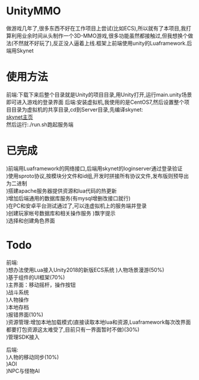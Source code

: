 # UnityMMO
做游戏几年了,很多东西不好在工作项目上尝试(比如ECS),所以就有了本项目,我打算利用业余时间从头制作一个3D-MMO游戏,很多功能虽然都接触过,但我想换个做法(不然就不好玩了),反正没人逼着上线.框架上前端使用unity的Luaframework.后端用Skynet  

# 使用方法
前端:下载下来后整个目录就是Unity的项目目录,用Unity打开,运行main.unity场景即可进入游戏的登录界面
后端:安装虚拟机,我使用的是CentOS7,然后设置整个项目目录为虚拟机的共享目录,cd到Server目录,先编译skynet:  
[skynet主页](https://github.com/liuhaopen/LuaMetaExtracter/blob/master/LuaMetaExtracter/main.cpp "skynet主页")  
然后运行:./run.sh跑起服务端  

# 已完成
)前端用Luaframework的网络接口,后端用skynet的loginserver通过登录验证  
)使用sproto协议,按模块分文件和id组,开发时拼接所有协议文件,发布版则预导出为二进制  
)搭建apache服务器提供资源和lua代码的热更新  
)增加后端通用的数据库服务(有mysql增删改接口就行)  
)在PC和安卓平台测试通过了,可以连虚拟机上的服务端并登录  
)创建玩家帐号数据库和相关操作服务
)飘字提示  
)选择和创建角色界面  

# Todo
前端:  
)想办法使用Lua接入Unity2018的新版ECS系统
)人物场景漫游(50%)  
)基于组件的UI框架(70%)  
)主界面：移动摇杆，操作按钮  
)战斗系统  
)人物操作  
)本地存档  
)报错界面(10%)  
)资源管理:增加本地加载模式(直接读取本地lua和资源,Luaframework每次改界面都要打包资源这太难受了,目前只有一界面暂时不做)(30%)  
)管理SDK接入  

后端:  
)人物的移动同步(10%)  
)AOI  
)NPC与怪物AI  
